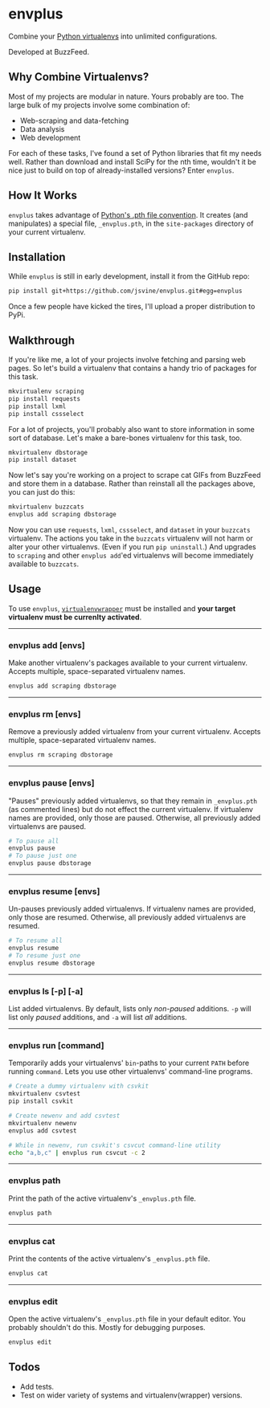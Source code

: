 # envplus

Combine your [Python virtualenvs](http://www.virtualenv.org/en/latest/virtualenv.html) into unlimited configurations.

Developed at BuzzFeed.

## Why Combine Virtualenvs?

Most of my projects are modular in nature. Yours probably are too. The large bulk of my projects involve some combination of:

- Web-scraping and data-fetching
- Data analysis
- Web development

For each of these tasks, I've found a set of Python libraries that fit my needs well. Rather than download and install SciPy for the nth time, wouldn't it be nice just to build on top of already-installed versions? Enter `envplus`.

## How It Works

`envplus` takes advantage of [Python's .pth file convention](https://docs.python.org/2/library/site.html). It creates (and manipulates) a special file, `_envplus.pth`, in the `site-packages` directory of your current virtualenv.

## Installation

While `envplus` is still in early development, install it from the GitHub repo:

```sh
pip install git+https://github.com/jsvine/envplus.git#egg=envplus
```

Once a few people have kicked the tires, I'll upload a proper distribution to PyPi.

## Walkthrough

If you're like me, a lot of your projects involve fetching and parsing web pages. So let's build a virtualenv that contains a handy trio of packages for this task.

```sh
mkvirtualenv scraping
pip install requests
pip install lxml
pip install cssselect
```

For a lot of projects, you'll probably also want to store information in some sort of database. Let's make a bare-bones virtualenv for this task, too.

```sh
mkvirtualenv dbstorage
pip install dataset
```

Now let's say you're working on a project to scrape cat GIFs from BuzzFeed and store them in a database. Rather than reinstall all the packages above, you can just do this:

```sh
mkvirtualenv buzzcats
envplus add scraping dbstorage
```

Now you can use `requests`, `lxml`, `cssselect`, and `dataset` in your `buzzcats` virtualenv. The actions you take in the `buzzcats` virtualenv will not harm or alter your other virtualenvs. (Even if you run `pip uninstall`.) And upgrades to `scraping` and other `envplus add`'ed virtualenvs will become immediately available to `buzzcats`.


## Usage

To use `envplus`, [`virtualenvwrapper`](http://virtualenvwrapper.readthedocs.org/en/latest/) must be installed and __your target virtualenv must be currenlty activated__.

---

### envplus add [envs]

Make another virtualenv's packages available to your current virtualenv. Accepts multiple, space-separated virtualenv names.

```sh
envplus add scraping dbstorage
```

---

### envplus rm [envs]

Remove a previously added virtualenv from your current virtualenv. Accepts multiple, space-separated virtualenv names.

```sh
envplus rm scraping dbstorage
```

---

### envplus pause [envs]

"Pauses" previously added virtualenvs, so that they remain in `_envplus.pth` (as commented lines) but do not effect the current virtualenv. If virtualenv names are provided, only those are paused. Otherwise, all previously added virtualenvs are paused.

```sh
# To pause all
envplus pause
# To pause just one
envplus pause dbstorage
```

---

### envplus resume [envs]

Un-pauses previously added virtualenvs. If virtualenv names are provided, only those are resumed. Otherwise, all previously added virtualenvs are resumed.

```sh
# To resume all
envplus resume
# To resume just one
envplus resume dbstorage
```

---

### envplus ls [-p] [-a]

List added virtualenvs. By default, lists only *non-paused* additions. `-p` will list only *paused* additions, and `-a` will list *all* additions.

---

### envplus run [command]

Temporarily adds your virtualenvs' `bin`-paths to your current `PATH` before running `command`. Lets you use other virtualenvs' command-line programs.

```sh
# Create a dummy virtualenv with csvkit
mkvirtualenv csvtest
pip install csvkit

# Create newenv and add csvtest
mkvirtualenv newenv
envplus add csvtest

# While in newenv, run csvkit's csvcut command-line utility
echo "a,b,c" | envplus run csvcut -c 2
```

---

### envplus path

Print the path of the active virtualenv's `_envplus.pth` file.

```sh
envplus path
```

---

### envplus cat

Print the contents of the active virtualenv's `_envplus.pth` file.

```sh
envplus cat
```

---

### envplus edit

Open the active virtualenv's `_envplus.pth` file in your default editor. You probably shouldn't do this. Mostly for debugging purposes.

```sh
envplus edit
```

## Todos

- Add tests.
- Test on wider variety of systems and virtualenv(wrapper) versions.
